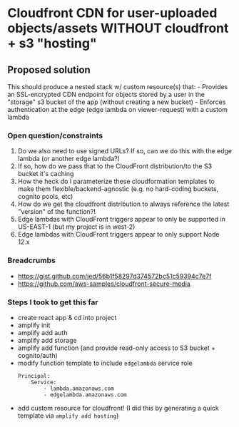 # Cloudfront CDN for user-uploaded objects/assets WITHOUT cloudfront + s3 "hosting"

## Proposed solution

This should produce a nested stack w/ custom resource(s) that:
    - Provides an SSL-encrypted CDN endpoint for objects stored by a user in the "storage" s3 bucket of the app (without creating a new bucket)
    - Enforces authentication at the edge (edge lambda on viewer-request) with a custom lambda

### Open question/constraints
1. Do we also need to use signed URLs? If so, can we do this with the edge lambda (or another edge lambda?)
2. If so, how do we pass that to the CloudFront distribution/to the S3 bucket it's caching
3. How the heck do I parameterize these cloudformation templates to make them flexible/backend-agnostic (e.g. no hard-coding buckets, cognito pools, etc)
4. How do we get the cloudfront distribution to always reference the latest "version" of the function?!
5. Edge lambdas with CloudFront triggers appear to only be supported in US-EAST-1 (but my project is in west-2)
6. Edge lambdas with CloudFront triggers appear to only support Node 12.x

### Breadcrumbs

- https://gist.github.com/jed/56b1f58297d374572bc51c59394c7e7f
- https://github.com/aws-samples/cloudfront-secure-media

### Steps I took to get this far

- create react app & cd into project
- amplify init
- amplify add auth
- amplify add storage
- amplify add function (and provide read-only access to S3 bucket + cognito/auth)
- modify function template to include `edgelambda` service role
    ```
    Principal:
        Service:
            - lambda.amazonaws.com
            - edgelambda.amazonaws.com
    ```
- add custom resource for cloudfront! (I did this by generating a quick template via `amplify add hosting`)
